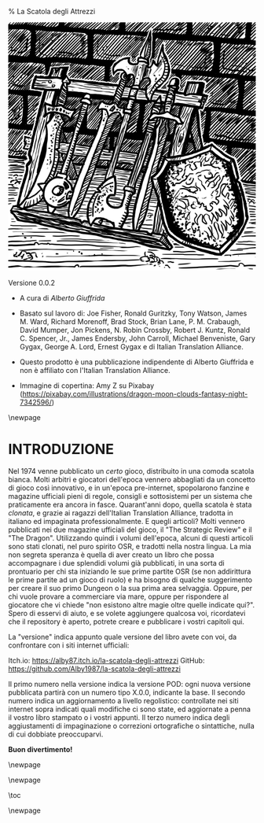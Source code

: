 % La Scatola degli Attrezzi

![](img/Frontespizio.webp)

Versione 0.0.2

- A cura di *Alberto Giuffrida*
- Basato sul lavoro di: Joe Fisher, Ronald Guritzky, Tony Watson, James M. Ward, Richard Morenoff, Brad Stock, Brian Lane, P. M. Crabaugh, David Mumper, Jon Pickens, N. Robin Crossby, Robert J. Kuntz, Ronald C. Spencer, Jr., James Endersby, John Carroll, Michael Benveniste, Gary Gygax, George A. Lord, Ernest Gygax e di Italian Translation Alliance.

- Questo prodotto è una pubblicazione indipendente di Alberto Giuffrida e non è affiliato con l'Italian Translation Alliance. 
- Immagine di copertina: Amy Z su Pixabay (https://pixabay.com/illustrations/dragon-moon-clouds-fantasy-night-7342596/)

\newpage

# INTRODUZIONE
Nel 1974 venne pubblicato un *certo* gioco, distribuito in una comoda scatola bianca. Molti arbitri e giocatori dell'epoca vennero abbagliati da un concetto di gioco così innovativo, e in un'epoca pre-internet, spopolarono fanzine e magazine ufficiali pieni di regole, consigli e sottosistemi per un sistema che praticamente era ancora in fasce. Quarant'anni dopo, quella scatola è stata *clonata*, e grazie ai ragazzi dell'Italian Translation Alliance, tradotta in italiano ed impaginata professionalmente. E quegli articoli? Molti vennero pubblicati nei due magazine ufficiali del gioco, il "The Strategic Review" e il "The Dragon". Utilizzando quindi i volumi dell'epoca, alcuni di questi articoli sono stati clonati, nel puro spirito OSR, e tradotti nella nostra lingua. La mia non segreta speranza è quella di aver creato un libro che possa accompagnare i due splendidi volumi già pubblicati, in una sorta di prontuario per chi sta iniziando le sue prime partite OSR (se non addirittura le prime partite ad un gioco di ruolo) e ha bisogno di qualche suggerimento per creare il suo primo Dungeon o la sua prima area selvaggia. Oppure, per chi vuole provare a commerciare via mare, oppure per rispondere al giocatore che vi chiede "non esistono altre magie oltre quelle indicate qui?". Spero di esservi di aiuto, e se volete aggiungere qualcosa voi, ricordatevi che il repository è aperto, potrete creare e pubblicare i vostri capitoli qui.

La "versione" indica appunto quale versione del libro avete con voi, da confrontare con i siti internet ufficiali:

Itch.io: https://alby87.itch.io/la-scatola-degli-attrezzi
GitHub: https://github.com/Alby1987/la-scatola-degli-attrezzi

Il primo numero nella versione indica la versione POD: ogni nuova versione pubblicata partirà con un numero tipo X.0.0, indicante la base.
Il secondo numero indica un aggiornamento a livello regolistico: controllate nei siti internet sopra indicati quali modifiche ci sono state, ed aggiornate a penna il vostro libro stampato o i vostri appunti.
Il terzo numero indica degli aggiustamenti di impaginazione o correzioni ortografiche o sintattiche, nulla di cui dobbiate preoccuparvi.

**Buon divertimento!**


\newpage

\newpage

\toc

\newpage
